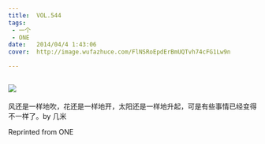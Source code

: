 ```yaml
---
title:	VOL.544
tags:
 - 一个
 - ONE
date:	2014/04/4 1:43:06
cover:	http://image.wufazhuce.com/FlNSRoEpdErBmUQTvh74cFG1Lw9n

---
```

![](http://image.wufazhuce.com/FlNSRoEpdErBmUQTvh74cFG1Lw9n)
---

风还是一样地吹，花还是一样地开，太阳还是一样地升起，可是有些事情已经变得不一样了。by 几米
 
Reprinted from ONE
